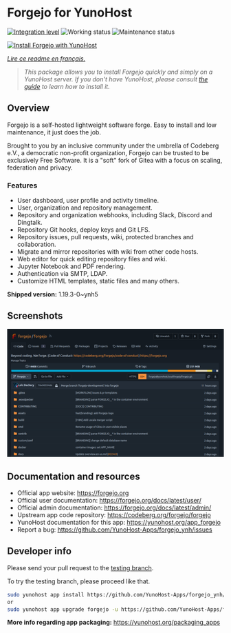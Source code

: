 <!--
N.B.: This README was automatically generated by https://github.com/YunoHost/apps/tree/master/tools/README-generator
It shall NOT be edited by hand.
-->

# Forgejo for YunoHost

[![Integration level](https://dash.yunohost.org/integration/forgejo.svg)](https://dash.yunohost.org/appci/app/forgejo) ![Working status](https://ci-apps.yunohost.org/ci/badges/forgejo.status.svg) ![Maintenance status](https://ci-apps.yunohost.org/ci/badges/forgejo.maintain.svg)

[![Install Forgejo with YunoHost](https://install-app.yunohost.org/install-with-yunohost.svg)](https://install-app.yunohost.org/?app=forgejo)

*[Lire ce readme en français.](./README_fr.md)*

> *This package allows you to install Forgejo quickly and simply on a YunoHost server.
If you don't have YunoHost, please consult [the guide](https://yunohost.org/#/install) to learn how to install it.*

## Overview

Forgejo is a self-hosted lightweight software forge. Easy to install and low maintenance, it just does the job.

Brought to you by an inclusive community under the umbrella of Codeberg e.V., a democratic non-profit organization, Forgejo can be trusted to be exclusively Free Software. It is a "soft" fork of Gitea with a focus on scaling, federation and privacy. 

### Features

- User dashboard, user profile and activity timeline.
- User, organization and repository management.
- Repository and organization webhooks, including Slack, Discord and Dingtalk.
- Repository Git hooks, deploy keys and Git LFS.
- Repository issues, pull requests, wiki, protected branches and collaboration.
- Migrate and mirror repositories with wiki from other code hosts.
- Web editor for quick editing repository files and wiki.
- Jupyter Notebook and PDF rendering.
- Authentication via SMTP, LDAP.
- Customize HTML templates, static files and many others.


**Shipped version:** 1.19.3-0~ynh5

## Screenshots

![Screenshot of Forgejo](./doc/screenshots/screenshot.png)

## Documentation and resources

* Official app website: <https://forgejo.org>
* Official user documentation: <https://forgejo.org/docs/latest/user/>
* Official admin documentation: <https://forgejo.org/docs/latest/admin/>
* Upstream app code repository: <https://codeberg.org/forgejo/forgejo>
* YunoHost documentation for this app: <https://yunohost.org/app_forgejo>
* Report a bug: <https://github.com/YunoHost-Apps/forgejo_ynh/issues>

## Developer info

Please send your pull request to the [testing branch](https://github.com/YunoHost-Apps/forgejo_ynh/tree/testing).

To try the testing branch, please proceed like that.

``` bash
sudo yunohost app install https://github.com/YunoHost-Apps/forgejo_ynh/tree/testing --debug
or
sudo yunohost app upgrade forgejo -u https://github.com/YunoHost-Apps/forgejo_ynh/tree/testing --debug
```

**More info regarding app packaging:** <https://yunohost.org/packaging_apps>
